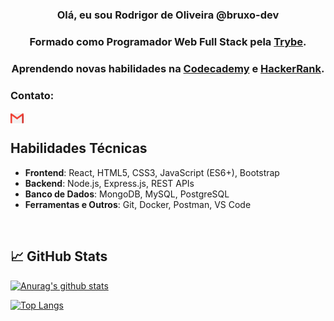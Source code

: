 
<h3 align="center">
Olá, eu sou Rodrigor de Oliveira @bruxo-dev
</h3>

<h3 align="center">
Formado como Programador Web Full Stack pela <a href="https://www.betrybe.com/">Trybe</a>.
</h3> 

<h3 align="center">
Aprendendo novas habilidades na <a href="https://www.codecademy.com/">Codecademy</a> e <a href="https://www.hackerrank.com/">HackerRank</a>.
</h3>

### Contato:

<!--
<a href=""><img align="left" src="./img/linkedin.png" alt="bruxo-dev | LinkedIn" width="21px"/></a>
-->
<a href="mailto: rmjo.inbox@gmail.com"><img align="left" src="./img/gmail.png" alt="bruxo-dev | Gmail" width="21px"/></a>

</br>

##  Habilidades Técnicas

- **Frontend**: React, HTML5, CSS3, JavaScript (ES6+), Bootstrap
- **Backend**: Node.js, Express.js, REST APIs
- **Banco de Dados**: MongoDB, MySQL, PostgreSQL
- **Ferramentas e Outros**: Git, Docker, Postman, VS Code

</br>


<!--
## Portfólio:

<h2 align="center">
:four_leaf_clover::four_leaf_clover::four_leaf_clover:<a href="http://rodrigormjo.github.io/">Pote de Ouro</a>:four_leaf_clover::four_leaf_clover::four_leaf_clover:
</h2>
-->


## 📈 GitHub Stats 

[![Anurag's github stats](https://github-readme-stats.vercel.app/api?username=bruxo-dev)](https://github.com/rodrigormjo)

[![Top Langs](https://github-readme-stats.vercel.app/api/top-langs/?username=bruxo-dev&layout=compact)](https://github.com/bruxo-dev)


<!---
bruxo-dev/bruxo-dev is a ✨ special ✨ repository because its `README.md` (this file) appears on your GitHub profile.
You can click the Preview link to take a look at your changes.
--->

